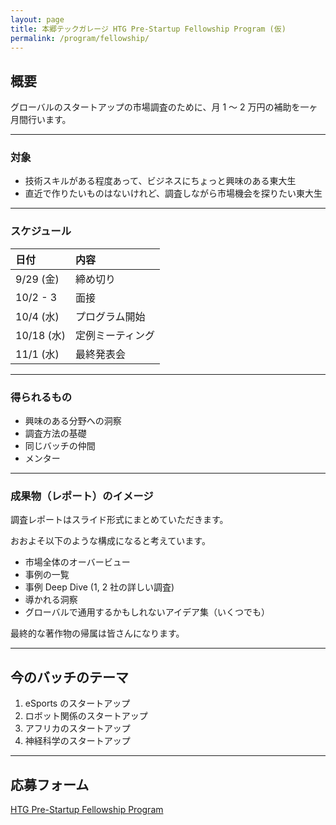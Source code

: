 ```yaml
---
layout: page
title: 本郷テックガレージ HTG Pre-Startup Fellowship Program (仮)
permalink: /program/fellowship/
---
```


## 概要

グローバルのスタートアップの市場調査のために、月 1 〜 2 万円の補助を一ヶ月間行います。

----

### 対象

- 技術スキルがある程度あって、ビジネスにちょっと興味のある東大生
- 直近で作りたいものはないけれど、調査しながら市場機会を探りたい東大生

----

### スケジュール

|  日付 |  内容 | 
| :------ | :------ | 
| 9/29 (金) | 締め切り | 
| 10/2 - 3 | 面接 | 
| 10/4 (水) | プログラム開始 |  
| 10/18 (水) | 定例ミーティング |  
| 11/1 (水) | 最終発表会 |  

----


### 得られるもの

- 興味のある分野への洞察
- 調査方法の基礎
- 同じバッチの仲間
- メンター

----


### 成果物（レポート）のイメージ

調査レポートはスライド形式にまとめていただきます。

おおよそ以下のような構成になると考えています。

- 市場全体のオーバービュー
- 事例の一覧
- 事例 Deep Dive (1, 2 社の詳しい調査)
- 導かれる洞察
- グローバルで通用するかもしれないアイデア集（いくつでも）

最終的な著作物の帰属は皆さんになります。

----


## 今のバッチのテーマ

1. eSports のスタートアップ
1. ロボット関係のスタートアップ
1. アフリカのスタートアップ
1. 神経科学のスタートアップ

----


## 応募フォーム

[HTG Pre-Startup Fellowship Program](https://docs.google.com/forms/d/e/1FAIpQLSefElcnZpLdoN4H4mcpILZP23EUATuyDb3GH-ZeQbyTcvG0sA/viewform?usp=sf_link)

